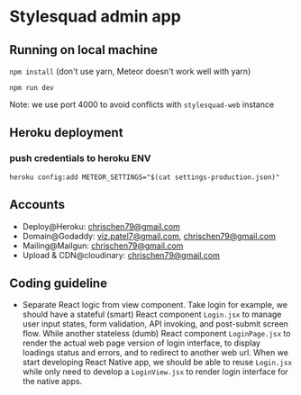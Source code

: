 # Stylesquad admin app

## Running on local machine

`npm install` (don't use yarn, Meteor doesn't work well with yarn)

`npm run dev`

Note: we use port 4000 to avoid conflicts with `stylesquad-web` instance

## Heroku deployment

### push credentials to heroku ENV

`heroku config:add METEOR_SETTINGS="$(cat settings-production.json)"`

## Accounts

- Deploy@Heroku: chrischen79@gmail.com
- Domain@Godaddy: viz.patel7@gmail.com, chrischen79@gmail.com
- Mailing@Mailgun: chrischen79@gmail.com
- Upload & CDN@cloudinary: chrischen79@gmail.com

## Coding guideline

- Separate React logic from view component. Take login for example, we should have a stateful (smart) React component `Login.jsx` to manage user input states, form validation, API invoking, and post-submit screen flow. While another stateless (dumb) React component `LoginPage.jsx` to render the actual web page version of login interface, to display loadings status and errors, and to redirect to another web url. When we start developing React Native app, we should be able to reuse `Login.jsx` while only need to develop a `LoginView.jsx` to render login interface for the native apps.